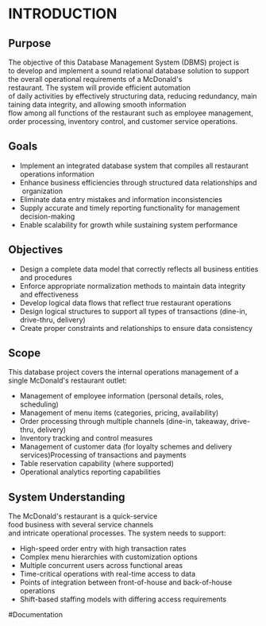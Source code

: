 # INTRODUCTION  
## Purpose  
The objective of this Database Management System (DBMS) project is to develop and implement a sound relational database solution to support the overall operational requirements of a McDonald's restaurant. The system will provide efficient automation of daily activities by effectively structuring data, reducing redundancy, maintaining data integrity, and allowing smooth information flow among all functions of the restaurant such as employee management, order processing, inventory control, and customer service operations.  
## Goals
- Implement an integrated database system that compiles all restaurant operations information  
- Enhance business efficiencies through structured data relationships and organization  
- Eliminate data entry mistakes and information inconsistencies
- Supply accurate and timely reporting functionality for management decision-making
- Enable scalability for growth while sustaining system performance  
  
## Objectives
- Design a complete data model that correctly reflects all business entities and procedures  
- Enforce appropriate normalization methods to maintain data integrity and effectiveness  
- Develop logical data flows that reflect true restaurant operations
- Design logical structures to support all types of transactions (dine-in, drive-thru, delivery)  
- Create proper constraints and relationships to ensure data consistency  
  
## Scope  
This database project covers the internal operations management of a single McDonald's restaurant outlet:  
  
- Management of employee information (personal details, roles, scheduling)  
- Management of menu items (categories, pricing, availability)  
- Order processing through multiple channels (dine-in, takeaway, drive-thru, delivery)  
- Inventory tracking and control measures  
- Management of customer data (for loyalty schemes and delivery services)Processing of transactions and payments  
- Table reservation capability (where supported)  
- Operational analytics reporting capabilities  
  
## System Understanding  
The McDonald's restaurant is a quick-service food business with several service channels and intricate operational processes. The system needs to support:  
  
- High-speed order entry with high transaction rates
- Complex menu hierarchies with customization options  
- Multiple concurrent users across functional areas  
- Time-critical operations with real-time access to data  
- Points of integration between front-of-house and back-of-house operations  
- Shift-based staffing models with differing access requirements  

#Documentation
